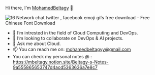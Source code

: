 Hi there, I'm [MohamedBeltagy](https://www.linkedin.com/in/beltagyy/) 👋

![16 Network chat twitter , facebook emoji gifs free download – Free Chinese Font Download](https://user-images.githubusercontent.com/25300381/151968382-ebb2c859-ac23-452c-976b-ccbdcbf3d15e.gif)

- 🔭 I’m intrested in the field of Cloud Computing and DevOps.
- 👯 I’m looking to collaborate on DevOps & AI projects.
- 💬 Ask me about Cloud.
- 📫 You can reach me on: mohamedbeltagyy@gmail.com 
- You can check my personal notes @ : https://mbeltagy.notion.site/Beltagy-s-Notes-9a555865653747d4acd5363636a7e8c7


